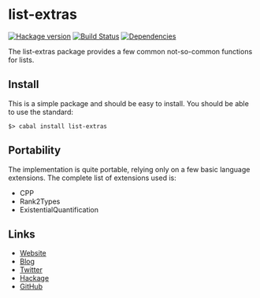 list-extras
===========
[![Hackage version](https://img.shields.io/hackage/v/list-extras.svg?style=flat)](https://hackage.haskell.org/package/list-extras)
[![Build Status](https://github.com/wrengr/list-extras/workflows/ci/badge.svg)](https://github.com/wrengr/list-extras/actions?query=workflow%3Aci)
[![Dependencies](https://img.shields.io/hackage-deps/v/list-extras.svg?style=flat)](http://packdeps.haskellers.com/specific?package=list-extras)

The list-extras package provides a few common not-so-common functions
for lists.

## Install

This is a simple package and should be easy to install.  You should
be able to use the standard:

    $> cabal install list-extras

## Portability

The implementation is quite portable, relying only on a few basic
language extensions. The complete list of extensions used is:

* CPP
* Rank2Types
* ExistentialQuantification

## Links

* [Website](http://wrengr.org/)
* [Blog](http://winterkoninkje.dreamwidth.org/)
* [Twitter](https://twitter.com/wrengr)
* [Hackage](http://hackage.haskell.org/package/list-extras)
* [GitHub](https://github.com/wrengr/list-extras)

